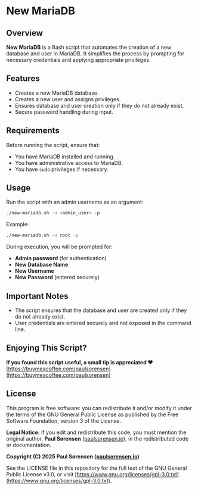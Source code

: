# New MariaDB

## Overview
**New MariaDB** is a Bash script that automates the creation of a new database and user in MariaDB. It simplifies the process by prompting for necessary credentials and applying appropriate privileges.

## Features
- Creates a new MariaDB database.
- Creates a new user and assigns privileges.
- Ensures database and user creation only if they do not already exist.
- Secure password handling during input.

## Requirements
Before running the script, ensure that:
- You have MariaDB installed and running.
- You have administrative access to MariaDB.
- You have `sudo` privileges if necessary.

## Usage
Run the script with an admin username as an argument:

```bash
./new-mariadb.sh -u <admin_user> -p
```

Example:

```bash
./new-mariadb.sh -u root -p
```

During execution, you will be prompted for:
- **Admin password** (for authentication)
- **New Database Name**
- **New Username**
- **New Password** (entered securely)

## Important Notes
- The script ensures that the database and user are created only if they do not already exist.
- User credentials are entered securely and not exposed in the command line.

## Enjoying This Script?
**If you found this script useful, a small tip is appreciated ❤️**
[https://buymeacoffee.com/paulsorensen](https://buymeacoffee.com/paulsorensen)

## License
This program is free software: you can redistribute it and/or modify it under the terms of the GNU General Public License as published by the Free Software Foundation, version 3 of the License.

**Legal Notice:** If you edit and redistribute this code, you must mention the original author, **Paul Sørensen** ([paulsorensen.io](https://paulsorensen.io)), in the redistributed code or documentation.

**Copyright (C) 2025 Paul Sørensen ([paulsorensen.io](https://paulsorensen.io))**

See the LICENSE file in this repository for the full text of the GNU General Public License v3.0, or visit [https://www.gnu.org/licenses/gpl-3.0.txt](https://www.gnu.org/licenses/gpl-3.0.txt).